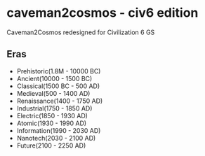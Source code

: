 # caveman2cosmos - civ6 edition
Caveman2Cosmos redesigned for Civilization 6 GS
## Eras
 - Prehistoric(1.8M - 10000 BC)
 - Ancient(10000 - 1500 BC)
 - Classical(1500 BC - 500 AD)
 - Medieval(500 - 1400 AD)
 - Renaissance(1400 - 1750 AD)
 - Industrial(1750 - 1850 AD)
 - Electric(1850 - 1930 AD)
 - Atomic(1930 - 1990 AD)
 - Information(1990 - 2030 AD)
 - Nanotech(2030 - 2100 AD)
 - Future(2100 - 2250 AD)